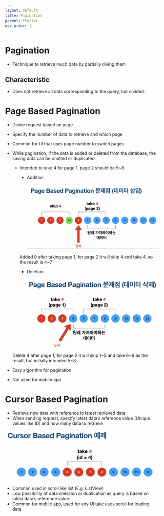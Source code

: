 ```yaml
---
layout: default
title: Pagination
parent: Flutter
nav_order: 1
---
```


# Pagination

- Technique to retrieve much data by partially diving them

## Characteristic

- Does not retrieve all data corresponding to the query, but divided.

# Page Based Pagination

- Divide request based on page
- Specify the number of data to retrieve and which page
- Common for UI that uses page number to switch pages
- While pagination, if the data is added or deleted from the database, the saving data can be omitted or duplicated
    - Intended to take 4 for page 1, page 2 should be 5~8
        - Addition
            
            ![Screenshot 2023-08-23 at 10.47.15 PM.png](img/Screenshot_2023-08-23_at_10.47.15_PM.png)
            
        
        Added 0 after taking page 1, for page 2 it will skip 4 and take 4, so the result is 4~7
        
        - Deletion
        
            ![Screenshot 2023-08-23 at 10.50.37 PM.png](img/Screenshot_2023-08-23_at_10.50.37_PM.png)
        
    
    Delete 4 after page 1, for page 2 it will skip 1~5 and take 6~9 as the result, but initially intended 5~8
    
- Easy algorithm for pagination
- Not used for mobile app

# Cursor Based Pagination

- Retrieve new data with reference to latest retrieved data
- When sending request, specify latest data’s reference value (Unique values like ID) and how many data to retrieve

![Screenshot 2023-08-23 at 10.57.18 PM.png](img/Screenshot_2023-08-23_at_10.57.18_PM.png)

- Common used in scroll like list (E.g. ListView)
- Low possibility of data omission or duplication as query is based on latest data’s reference value
- Common for mobile app, used for any UI take uses scroll for loading data

